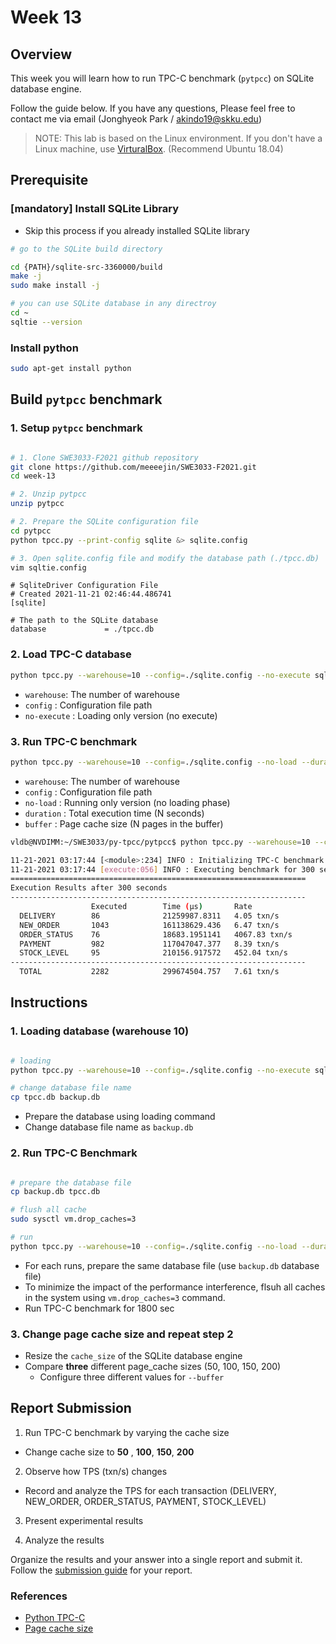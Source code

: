 # Week 13

## Overview

This week you will learn how to run TPC-C benchmark (`pytpcc`) on SQLite database engine. 

Follow the guide below. If you have any questions, Please feel free to contact me via email (Jonghyeok Park / akindo19@skku.edu)

> NOTE: This lab is based on the Linux environment. If you don't have a Linux machine, use [VirturalBox](https://www.virtualbox.org/). (Recommend Ubuntu 18.04)

## Prerequisite
 
### [mandatory] Install SQLite Library
- Skip this process if you already installed SQLite library

```bash
# go to the SQLite build directory 

cd {PATH}/sqlite-src-3360000/build
make -j
sudo make install -j 

# you can use SQLite database in any directroy
cd ~
sqltie --version

```

### Install python

```bash
sudo apt-get install python
```

## Build `pytpcc` benchmark

### 1. Setup `pytpcc` benchmark

```bash

# 1. Clone SWE3033-F2021 github repository
git clone https://github.com/meeeejin/SWE3033-F2021.git
cd week-13

# 2. Unzip pytpcc
unzip pytpcc

# 2. Prepare the SQLite configuration file
cd pytpcc
python tpcc.py --print-config sqlite &> sqlite.config

# 3. Open sqlite.config file and modify the database path (./tpcc.db)
vim sqltie.config
```

```
# SqliteDriver Configuration File
# Created 2021-11-21 02:46:44.486741
[sqlite]

# The path to the SQLite database
database             = ./tpcc.db
```

### 2. Load TPC-C database 

```bash
python tpcc.py --warehouse=10 --config=./sqlite.config --no-execute sqlite
```
- `warehouse`: The number of warehouse 
- `config` : Configuration file path
- `no-execute` : Loading only version (no execute)



### 3. Run TPC-C benchmark

```bash
python tpcc.py --warehouse=10 --config=./sqlite.config --no-load --duration=300 --buffer=1024 sqlite
```

- `warehouse`: The number of warehouse 
- `config` : Configuration file path
- `no-load` : Running only version (no loading phase)
- `duration` : Total execution time (N seconds)
- `buffer` : Page cache size (N pages in the buffer)


```bash
vldb@NVDIMM:~/SWE3033/py-tpcc/pytpcc$ python tpcc.py --warehouse=10 --config=./sqlite.config --no-load --duration=300 sqlite

11-21-2021 03:17:44 [<module>:234] INFO : Initializing TPC-C benchmark using SqliteDriver
11-21-2021 03:17:44 [execute:056] INFO : Executing benchmark for 300 seconds
==================================================================
Execution Results after 300 seconds
------------------------------------------------------------------
                  Executed        Time (µs)       Rate
  DELIVERY        86              21259987.8311   4.05 txn/s
  NEW_ORDER       1043            161138629.436   6.47 txn/s
  ORDER_STATUS    76              18683.1951141   4067.83 txn/s
  PAYMENT         982             117047047.377   8.39 txn/s
  STOCK_LEVEL     95              210156.917572   452.04 txn/s
------------------------------------------------------------------
  TOTAL           2282            299674504.757   7.61 txn/s
```

## Instructions

### 1. Loading database (warehouse 10)

```bash

# loading
python tpcc.py --warehouse=10 --config=./sqlite.config --no-execute sqlite

# change database file name 
cp tpcc.db backup.db

```

- Prepare the database using loading command 
- Change database file name as `backup.db`


### 2. Run TPC-C Benchmark 

```bash

# prepare the database file
cp backup.db tpcc.db

# flush all cache
sudo sysctl vm.drop_caches=3

# run
python tpcc.py --warehouse=10 --config=./sqlite.config --no-load --duration=1800 --buffer=100 sqlite

```

- For each runs, prepare the same database file (use `backup.db` database file)
- To minimize the impact of the performance interference, flsuh all caches in the system using `vm.drop_caches=3` command.
- Run TPC-C benchmark for 1800 sec


### 3. Change page cache size and repeat step 2

- Resize the `cache_size` of the SQLite database engine 
- Compare **three** different page_cache sizes (50, 100, 150, 200)
  - Configure three different values for `--buffer` 

## Report Submission

1. Run TPC-C benchmark by varying the cache size 
  - Change cache size to **50** , **100**, **150**, **200** 

2. Observe how TPS (txn/s) changes 
  - Record and analyze the TPS for each transaction (DELIVERY, NEW_ORDER, ORDER_STATUS, PAYMENT, STOCK_LEVEL)

3. Present experimental results

4. Analyze the results

Organize the results and your answer into a single report and submit it. 
Follow the [submission guide](../report-submission-guide.md) for your report.


### References
- [Python TPC-C](https://github.com/apavlo/py-tpcc)
- [Page cache size](https://www.sqlite.org/pragma.html#pragma_cache_size)